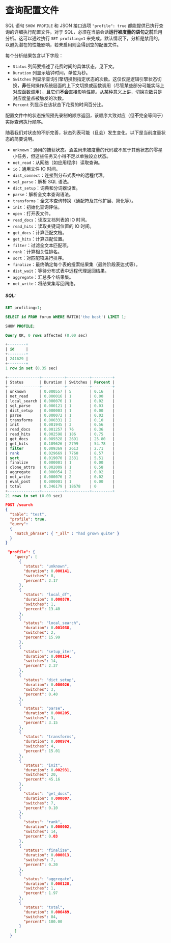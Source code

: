# 查询配置文件

<!-- example SHOW PROFILE -->

SQL 语句 `SHOW PROFILE` 和 JSON 接口选项 `"profile": true` 都能提供已执行查询的详细执行配置文件。对于 SQL，必须在当前会话**运行被度量的语句之前**启用分析。这可以通过执行 `SET profiling=1` 来完成。默认情况下，分析是禁用的，以避免潜在的性能影响，若未启用则会得到空的配置文件。

每个分析结果包含以下字段：
* `Status` 列简要描述了花费时间的具体状态。见下文。
* `Duration` 列显示墙钟时间，单位为秒。
* `Switches` 列显示查询引擎切换到指定状态的次数。这仅仅是逻辑引擎状态切换，**非**任何操作系统层面的上下文切换或函数调用（尽管某些部分可能实际上对应函数调用），且它们**不会**直接影响性能。从某种意义上讲，切换次数只是对应度量点被触发的次数。
* `Percent` 列显示在该状态下花费的时间百分比。

配置文件中的状态按照预先录制的顺序返回，该顺序大致对应（但**不**完全等同于）实际查询执行顺序。

随着我们对状态的不断完善，状态列表可能（且会）发生变化。以下是当前度量状态的简要说明。

* `unknown`：通用的捕获状态。涵盖尚未被度量的代码或不属于其他状态的零星小任务，但这些任务又小得不足以单独设立状态。
* `net_read`：从网络（如应用程序）读取查询。
* `io`：通用文件 IO 时间。
* `dist_connect`：连接到分布式表中的远程代理。
* `sql_parse`：解析 SQL 语法。
* `dict_setup`：词典和分词器设置。
* `parse`：解析全文本查询语法。
* `transforms`：全文本查询转换（通配符及其他扩展、简化等）。
* `init`：初始化查询评估。
* `open`：打开表文件。
* `read_docs`：读取文档列表的 IO 时间。
* `read_hits`：读取关键词位置的 IO 时间。
* `get_docs`：计算匹配文档。
* `get_hits`：计算匹配位置。
* `filter`：过滤全文本匹配项。
* `rank`：计算相关性排名。
* `sort`：对匹配项进行排序。
* `finalize`：最终确定每个表的搜索结果集（最终阶段表达式等）。
* `dist_wait`：等待分布式表中远程代理返回结果。
* `aggregate`：汇总多个结果集。
* `net_write`：将结果集写回网络。

<!-- intro -->
##### SQL:
<!-- request SQL -->

```sql
SET profiling=1;

SELECT id FROM forum WHERE MATCH('the best') LIMIT 1;

SHOW PROFILE;
```

<!-- response SQL -->

```sql
Query OK, 0 rows affected (0.00 sec)

+--------+
| id     |
+--------+
| 241629 |
+--------+
1 row in set (0.35 sec)

+--------------+----------+----------+---------+
| Status       | Duration | Switches | Percent |
+--------------+----------+----------+---------+
| unknown      | 0.000557 | 5        | 0.16    |
| net_read     | 0.000016 | 1        | 0.00    |
| local_search | 0.000076 | 1        | 0.02    |
| sql_parse    | 0.000121 | 1        | 0.03    |
| dict_setup   | 0.000003 | 1        | 0.00    |
| parse        | 0.000072 | 1        | 0.02    |
| transforms   | 0.000331 | 2        | 0.10    |
| init         | 0.001945 | 3        | 0.56    |
| read_docs    | 0.001257 | 76       | 0.36    |
| read_hits    | 0.002598 | 186      | 0.75    |
| get_docs     | 0.089328 | 2691     | 25.80   |
| get_hits     | 0.189626 | 2799     | 54.78   |
| filter       | 0.009369 | 2613     | 2.71    |
| rank         | 0.029669 | 7760     | 8.57    |
| sort         | 0.019070 | 2531     | 5.51    |
| finalize     | 0.000001 | 1        | 0.00    |
| clone_attrs  | 0.002009 | 1        | 0.58    |
| aggregate    | 0.000054 | 2        | 0.02    |
| net_write    | 0.000076 | 2        | 0.02    |
| eval_post    | 0.000001 | 1        | 0.00    |
| total        | 0.346179 | 18678    | 0       |
+--------------+----------+----------+---------+
21 rows in set (0.00 sec)
```

<!-- request JSON -->

```json
POST /search
{
  "table": "test",
  "profile": true,
  "query":
  {
    "match_phrase": { "_all" : "had grown quite" }
  }
}
```

<!-- response JSON -->

```json
 "profile": {
    "query": [
      {
        "status": "unknown",
        "duration": 0.000141,
        "switches": 8,
        "percent": 2.17
      },
      {
        "status": "local_df",
        "duration": 0.000870,
        "switches": 1,
        "percent": 13.40
      },
      {
        "status": "local_search",
        "duration": 0.001038,
        "switches": 2,
        "percent": 15.99
      },
      {
        "status": "setup_iter",
        "duration": 0.000154,
        "switches": 14,
        "percent": 2.37
      },
      {
        "status": "dict_setup",
        "duration": 0.000026,
        "switches": 3,
        "percent": 0.40
      },
      {
        "status": "parse",
        "duration": 0.000205,
        "switches": 3,
        "percent": 3.15
      },
      {
        "status": "transforms",
        "duration": 0.000974,
        "switches": 4,
        "percent": 15.01
      },
      {
        "status": "init",
        "duration": 0.002931,
        "switches": 20,
        "percent": 45.16
      },
      {
        "status": "get_docs",
        "duration": 0.000007,
        "switches": 7,
        "percent": 0.10
      },
      {
        "status": "rank",
        "duration": 0.000002,
        "switches": 14,
        "percent": 0.03
      },
      {
        "status": "finalize",
        "duration": 0.000013,
        "switches": 7,
        "percent": 0.20
      },
      {
        "status": "aggregate",
        "duration": 0.000128,
        "switches": 1,
        "percent": 1.97
      },
      {
        "status": "total",
        "duration": 0.006489,
        "switches": 84,
        "percent": 100.00
      }
    ]
  }
```
<!-- end -->

<!-- proofread -->

